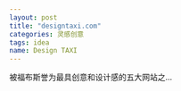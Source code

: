 ```yaml
---
layout: post
title: "designtaxi.com"
categories: 灵感创意
tags: idea
name: Design TAXI
---
```


被福布斯誉为最具创意和设计感的五大网站之...<!--break-->
